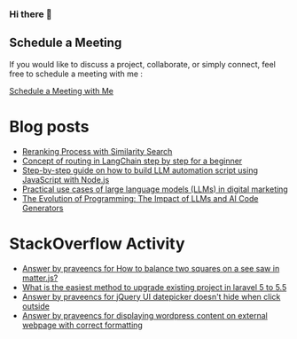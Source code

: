 ### Hi there 👋

## Schedule a Meeting

If you would like to discuss a project, collaborate, or simply connect, feel free to schedule a meeting with me :

[Schedule a Meeting with Me](https://calendly.com/praveencs87/30min)

# Blog posts
<!-- BLOG-POST-LIST:START -->
- [Reranking Process with Similarity Search](https://medium.com/@praveencs87/reranking-process-with-similarity-search-013c37e5e013?source=rss-8e2a7dce2432------2)
- [Concept of routing in LangChain step by step for a beginner](https://medium.com/@praveencs87/concept-of-routing-in-langchain-step-by-step-for-a-beginner-c5a79dff5c56?source=rss-8e2a7dce2432------2)
- [Step-by-step guide on how to build LLM automation script using JavaScript with Node.js](https://medium.com/@praveencs87/step-by-step-guide-on-how-to-build-llm-automation-script-using-javascript-with-node-js-3a49507ec879?source=rss-8e2a7dce2432------2)
- [Practical use cases of large language models (LLMs) in digital marketing](https://medium.com/@praveencs87/practical-use-cases-of-large-language-models-llms-in-digital-marketing-2a4e471043b7?source=rss-8e2a7dce2432------2)
- [The Evolution of Programming: The Impact of LLMs and AI Code Generators](https://medium.com/@praveencs87/the-evolution-of-programming-the-impact-of-llms-and-ai-code-generators-9b01af08bb90?source=rss-8e2a7dce2432------2)
<!-- BLOG-POST-LIST:END -->

# StackOverflow Activity
<!-- STACKOVERFLOW:START -->
- [Answer by praveencs for How to balance two squares on a see saw in matter.js?](https://stackoverflow.com/questions/58072489/how-to-balance-two-squares-on-a-see-saw-in-matter-js/73762583#73762583)
- [What is the easiest method to upgrade existing project in laravel 5 to 5.5](https://stackoverflow.com/questions/48112862/what-is-the-easiest-method-to-upgrade-existing-project-in-laravel-5-to-5-5)
- [Answer by praveencs for jQuery UI datepicker doesn't hide when click outside](https://stackoverflow.com/questions/13333571/jquery-ui-datepicker-doesnt-hide-when-click-outside/33940124#33940124)
- [Answer by praveencs for displaying wordpress content on external webpage with correct formatting](https://stackoverflow.com/questions/23262789/displaying-wordpress-content-on-external-webpage-with-correct-formatting/23266061#23266061)
<!-- STACKOVERFLOW:END -->


<!--
**praveencs87/praveencs87** is a ✨ _special_ ✨ repository because its `README.md` (this file) appears on your GitHub profile.

Here are some ideas to get you started:

- 🔭 I’m currently working on ...
- 🌱 I’m currently learning ...
- 👯 I’m looking to collaborate on ...
- 🤔 I’m looking for help with ...
- 💬 Ask me about ...
- 📫 How to reach me: ...
- 😄 Pronouns: ...
- ⚡ Fun fact: ...
-->
